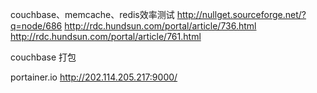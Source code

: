 couchbase、memcache、redis效率测试
http://nullget.sourceforge.net/?q=node/686
http://rdc.hundsun.com/portal/article/736.html
http://rdc.hundsun.com/portal/article/761.html

couchbase 打包

portainer.io
http://202.114.205.217:9000/
